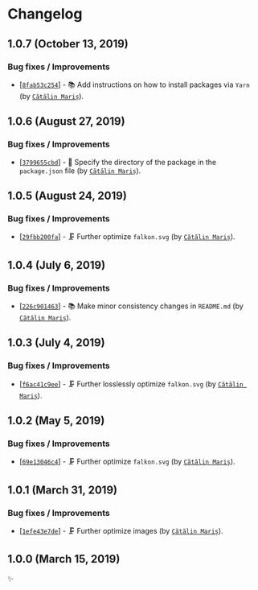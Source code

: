 Changelog
=========

1.0.7 (October 13, 2019)
------------------------

### Bug fixes / Improvements

* [[`8fab53c254`](https://github.com/alrra/browser-logos/commit/8fab53c2544fe45642f4b330f21c426a07c63367)] - 📚 Add instructions on how to install packages via `Yarn` (by [`Cătălin Mariș`](https://github.com/alrra)).

1.0.6 (August 27, 2019)
-----------------------

### Bug fixes / Improvements

* [[`3799655cbd`](https://github.com/alrra/browser-logos/commit/3799655cbde62ea2de2a8a2b12a6123edae087b1)] - 🔧 Specify the directory of the package in the `package.json` file (by [`Cătălin Mariș`](https://github.com/alrra)).

1.0.5 (August 24, 2019)
-----------------------

### Bug fixes / Improvements

* [[`29fbb200fa`](https://github.com/alrra/browser-logos/commit/29fbb200fa20feff3c3feac2f8f6213b0cbd827d)] - 🗜 Further optimize `falkon.svg` (by [`Cătălin Mariș`](https://github.com/alrra)).

1.0.4 (July 6, 2019)
--------------------

### Bug fixes / Improvements

* [[`226c901463`](https://github.com/alrra/browser-logos/commit/226c9014633a3282758019e78ef294c3f56eaa79)] - 📚 Make minor consistency changes in `README.md` (by [`Cătălin Mariș`](https://github.com/alrra)).

1.0.3 (July 4, 2019)
--------------------

### Bug fixes / Improvements

* [[`f6ac41c9ee`](https://github.com/alrra/browser-logos/commit/f6ac41c9eed404e793b3659fea4c6443f9549eb0)] - 🗜 Further losslessly optimize `falkon.svg` (by [`Cătălin Mariș`](https://github.com/alrra)).

1.0.2 (May 5, 2019)
-------------------

### Bug fixes / Improvements

* [[`69e13046c4`](https://github.com/alrra/browser-logos/commit/69e13046c43f607894e8c9356c43c43a2868dae2)] - 🗜️ Further optimize `falkon.svg` (by [`Cătălin Mariș`](https://github.com/alrra)).

1.0.1 (March 31, 2019)
----------------------

### Bug fixes / Improvements

* [[`1efe43e7de`](https://github.com/alrra/browser-logos/commit/1efe43e7de9666f3e0c2b013456bcc4e5d6749aa)] - 🗜️ Further optimize images (by [`Cătălin Mariș`](https://github.com/alrra)).

1.0.0 (March 15, 2019)
----------------------

✨
